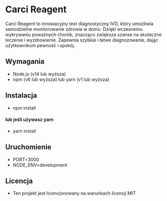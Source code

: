 # Carci Reagent

Carci Reagent to innowacyjny test diagnostyczny IVD, który umożliwia samodzielne monitorowanie zdrowia w domu. Dzięki wczesnemu wykrywaniu poważnych chorób, znacząco zwiększa szanse na skuteczne leczenie i wyzdrowienie. Zapewnia szybkie i łatwe diagnozowanie, dając użytkownikom pewność i spokój.

## Wymagania

-   Node.js (v14 lub wyższa)
-   npm (v6 lub wyższa) lub yarn (v1 lub wyższa)

## Instalacja

-   npm install

#### lub jeśli używasz yarn

-   yarn install

## Uruchomienie

-   PORT=3000
-   NODE_ENV=development

## Licencja

-   Ten projekt jest licencjonowany na warunkach licencji MIT
